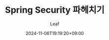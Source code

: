 ---
title: "Spring Security 파헤치기"
date: 2024-11-06T19:19:20+09:00
weight: 1
tags: ["spring", "security"]
categories: ["spring"]
author: "Leaf"
description: "Spring Security, 쓸려면 제대로 쓰자!"
disableHLJS: true # to disable highlightjs
ShowReadingTime: false
ShowWordCount: false
cover:
  image: "cover.jpg" # image path/url
  alt: "blog cover image" # alt text
  caption: "security" # display caption under cover
  relative: true # when using page bundles set this to true
  hidden: false # only hide on current single page
---